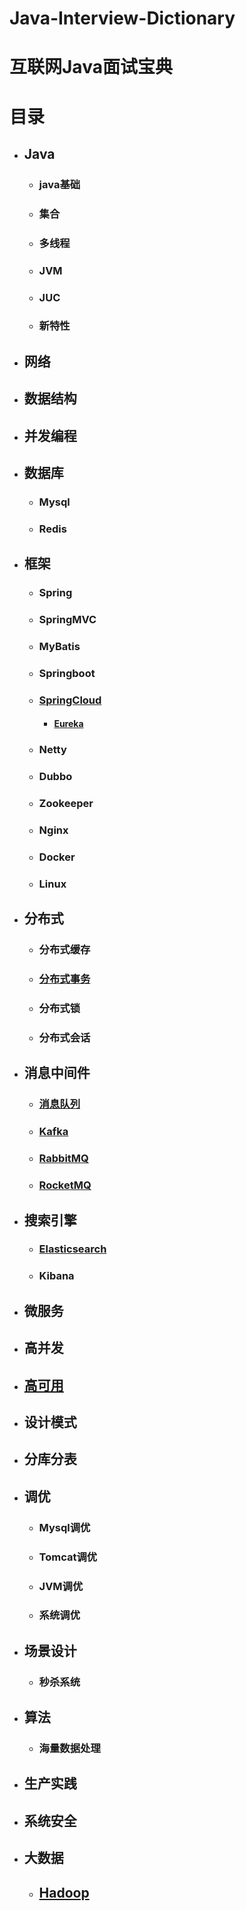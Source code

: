 # Java-Interview-Dictionary



# 互联网Java面试宝典





# 目录

- ## Java

  - ### java基础

  - ### 集合

  - ### 多线程

  - ### JVM

  - ### JUC

  - ### 新特性

- ## 网络

- ## 数据结构

- ## 并发编程

- ## 数据库

  - ### Mysql

  - ### Redis

- ## 框架

  - ### Spring

  - ### SpringMVC

  - ### MyBatis

  - ### Springboot

  - ### [SpringCloud](/docs/SpringCloud.md)

    - #### [Eureka](/docs/Eureka.md)

  - ### Netty

  - ### Dubbo

  - ### Zookeeper

  - ### Nginx

  - ### Docker

  - ### Linux

- ## 分布式

  - ### 分布式缓存

  - ### [分布式事务](/docs/分布式事务.md)

  - ### 分布式锁

  - ### 分布式会话

- ## 消息中间件

  - ### [消息队列](/docs/消息队列.md)

  - ### [Kafka](/docs/Kafka.md)

  - ### [RabbitMQ](/docs/RabbitMQ.md)

  - ### [RocketMQ](/docs/RocketMQ.md)

- ## 搜索引擎

  - ### [Elasticsearch](/docs/Elasticsearch.md)

  - ### Kibana

- ## 微服务

- ## 高并发

- ## [高可用](/docs/高可用.md)

- ## 设计模式

- ## 分库分表

- ## 调优

  - ### Mysql调优

  - ### Tomcat调优

  - ### JVM调优

  - ### 系统调优

- ## 场景设计

  - ### 秒杀系统

- ## 算法

  - ### 海量数据处理

- ## 生产实践

- ## 系统安全

- ## 大数据

  - ## [Hadoop](/docs/Hadoop.md)

